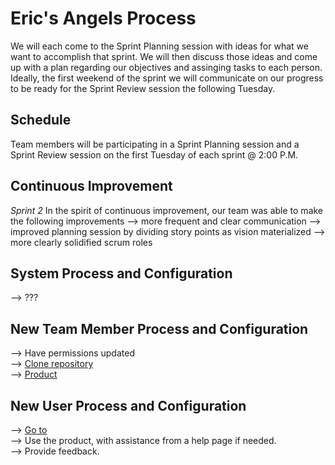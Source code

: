 # Eric's Angels Process
We will each come to the Sprint Planning session 
with ideas for what we want to accomplish that 
sprint. We will then discuss those ideas and come
up with a plan regarding our objectives and
assinging tasks to each person. Ideally, the first
weekend of the sprint we will communicate on our progress
to be ready for the Sprint Review session the following
Tuesday.

## Schedule
Team members will be participating in a Sprint Planning 
session and a Sprint Review session on the first Tuesday
of each sprint @ 2:00 P.M.

## Continuous Improvement
*Sprint 2*
In the spirit of continuous improvement, our team was able to make the
following improvements
--> more frequent and clear communication
--> improved planning session by dividing story points as vision materialized
--> more clearly solidified scrum roles

## System Process and Configuration
--> ???

## New Team Member Process and Configuration
--> Have permissions updated  
--> [Clone repository](https://github.com/UltimateSeatSelectorInc/UltimateSeatSelector)  
--> [Product](https://ultimateseatselector.azurewebsites.net/)  

## New User Process and Configuration
--> [Go to](https://ultimateseatselector.azurewebsites.net/)  
--> Use the product, with assistance from a help page if needed.  
--> Provide feedback.
